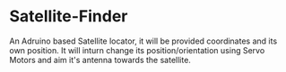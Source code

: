# Satellite-Finder

An Adruino based Satellite locator, it will be provided coordinates and its own position. It will inturn change its position/orientation using Servo Motors and aim it's antenna towards the satellite.
 

